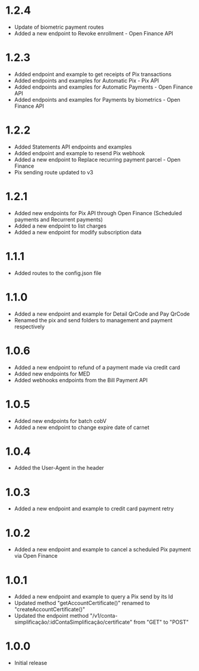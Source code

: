 # 1.2.4

- Update of biometric payment routes
- Added a new endpoint to Revoke enrollment - Open Finance API

# 1.2.3

- Added endpoint and example to get receipts of Pix transactions
- Added endpoints and examples for Automatic Pix - Pix API
- Added endpoints and examples for Automatic Payments - Open Finance API
- Added endpoints and examples for Payments by biometrics - Open Finance API

# 1.2.2

- Added Statements API endpoints and examples
- Added endpoint and example to resend Pix webhook
- Added a new endpoint to Replace recurring payment parcel - Open Finance
- Pix sending route updated to v3

# 1.2.1

- Added new endpoints for Pix API through Open Finance (Scheduled payments and Recurrent payments)
- Added a new endpoint to list charges
- Added a new endpoint for modify subscription data

# 1.1.1

- Added routes to the config.json file


# 1.1.0

- Added a new endpoint and example for Detail QrCode and Pay QrCode
- Renamed the pix and send folders to management and payment respectively

# 1.0.6

- Added a new endpoint to refund of a payment made via credit card
- Added new endpoints for MED
- Added webhooks endpoints from the Bill Payment API

# 1.0.5

- Added new endpoints for batch cobV
- Added a new endpoint to change expire date of carnet

# 1.0.4

- Added the User-Agent in the header

# 1.0.3

- Added a new endpoint and example to credit card payment retry

# 1.0.2

- Added a new endpoint and example to cancel a scheduled Pix payment via Open Finance

# 1.0.1

- Added a new endpoint and example to query a Pix send by its Id
- Updated method "getAccountCertificate()" renamed to "createAccountCertificate()"
- Updated the endpoint method "/v1/conta-simplificação/:idContaSimplificação/certificate" from "GET" to "POST"

# 1.0.0

- Initial release

